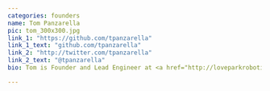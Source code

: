 ```yaml
---
categories: founders
name: Tom Panzarella
pic: tom_300x300.jpg
link_1: "https://github.com/tpanzarella"
link_1_text: "github.com/tpanzarella"
link_2: "http://twitter.com/tpanzarella"
link_2_text: "@tpanzarella"
bio: Tom is Founder and Lead Engineer at <a href="http://loveparkrobotics.com/" target="blank" alt="loveparkrobotics.com">Love Park Robotics</a>, a cyber-physical systems software company in Philadelphia.  He has been programming in Python since last century. Most recently, he has been using Python to enable computers to see and robots to act intelligently. Tom organizes the <a href="http://phillypug.org" alt="Philadelphia Python User's Group">Philadelphia Python User's Group (PhillyPUG)</a>.

---
```

